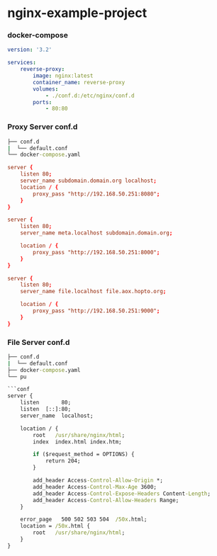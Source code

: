 # nginx-example-project

### docker-compose
```yaml
version: '3.2'

services:
    reverse-proxy:
        image: nginx:latest
        container_name: reverse-proxy
        volumes: 
            - ./conf.d:/etc/nginx/conf.d
        ports: 
            - 80:80
```

### Proxy Server conf.d

```cmd
├── conf.d
|  └── default.conf
└── docker-compose.yaml
```


```conf
server {
    listen 80;
    server_name subdomain.domain.org localhost;
    location / {
        proxy_pass "http://192.168.50.251:8080";
    }
}

server {
    listen 80;
    server_name meta.localhost subdomain.domain.org;

    location / {
        proxy_pass "http://192.168.50.251:8000";
    }
}

server {
    listen 80;
    server_name file.localhost file.aox.hopto.org;

    location / {
        proxy_pass "http://192.168.50.251:9000";
    }
}
```

### File Server conf.d

```cmd
├── conf.d
|  └── default.conf
├── docker-compose.yaml
└── pu

```conf
server {
    listen       80;
    listen  [::]:80;
    server_name  localhost;

    location / {
        root   /usr/share/nginx/html;
        index  index.html index.htm;

        if ($request_method = OPTIONS) {
            return 204;
        }

        add_header Access-Control-Allow-Origin *;
        add_header Access-Control-Max-Age 3600;
        add_header Access-Control-Expose-Headers Content-Length;
        add_header Access-Control-Allow-Headers Range;
    }

    error_page   500 502 503 504  /50x.html;
    location = /50x.html {
        root   /usr/share/nginx/html;
    }
}
```